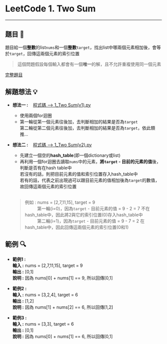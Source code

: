 # LeetCode 1. Two Sum
*****

## 題目 :book:
題目給一個**整數**的list`nums`和一個**整數**`target`，找出list中哪兩個元素相加後，會等於`target`，回傳這兩個元素的索引位置  
> 這個問題假設每個輸入都會有一個**唯一**的解，且不允許重複使用同一個元素  

[完整題目](https://leetcode.com/problems/two-sum/description/)

## 解題想法 :bulb:
- **想法一 :**&nbsp;&nbsp;&nbsp;&nbsp;[程式碼 --> 1_Two Sum(v1).py](https://github.com/YuTing4906/LeetCode/blob/main/1/1_Two%20Sum(v1).py "想法二的程式碼")   
  - 使用兩個for迴圈
  - 第一輪從第一個元素往後加，去判斷相加的結果是否為`target`  
    第二輪從第二個元素往後加，去判斷相加的結果是否為`target`，依此類推...  
- **想法二 :**&nbsp;&nbsp;&nbsp;&nbsp;[程式碼 --> 1_Two Sum(v2).py](https://github.com/YuTing4906/LeetCode/blob/main/1/1_Two%20Sum(v2).py "想法二的程式碼")    
  - 先建立一個空的**hash_table**(即一個dictionary或list)
  - 再利用一個for迴圈去讀取`nums`中的元素，**將`target` - 目前的元素的值**後，判斷是否有在hash table中  
    若沒有的話，則把目前元素的值和索引位置存入hash_table中  
    若有的話，代表之前出現過可以跟目前元素的值相加後為`target`的數值，故回傳這兩個元素的索引位置
  <br/>
  
  > 例如 : nums = [2,7,11,15], target = 9   
  > &nbsp;&nbsp;&nbsp;&nbsp;&nbsp;&nbsp;&nbsp;&nbsp;&nbsp;&nbsp;第一輪(i=0)，因為`target` - 目前元素的值 = 9 - 2 = 7 不在hash_table中，因此將2與它的索引位置(0)存入hash_table中  
  > &nbsp;&nbsp;&nbsp;&nbsp;&nbsp;&nbsp;&nbsp;&nbsp;&nbsp;&nbsp;第二輪(i=1)，因為`target` - 目前元素的值 = 9 - 7 = 2 在hash_table中，因此回傳這兩個元素的索引位置(0和1)

## 範例 :mag:
- **範例1 :**  
  **輸入 :** nums = [2,7,11,15], target = 9  
  **輸出 :** [0,1]  
  **說明 :** 因為 nums[0] + nums[1] == 9, 所以回傳[0,1]

- **範例2 :**  
  **輸入 :** nums = [3,2,4], target = 6  
  **輸出 :** [1,2]  
  **說明 :** 因為 nums[1] + nums[2] == 6, 所以回傳[1,2]

- **範例3 :**  
  **輸入 :** nums = [3,3], target = 6  
  **輸出 :** [0,1]  
  **說明 :** 因為 nums[0] + nums[1] == 6, 所以回傳[0,1]

